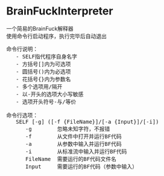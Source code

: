 # BrainFuckInterpreter
一个简易的BrainFuck解释器</br>
使用命令行启动程序，执行完毕后自动退出</br>
<pre>
命令行说明：
   - SELF指代程序自身名字
   - 方括号[]内为可选项
   - 圆括号()内为必选项
   - 花括号{}内为参数名
   - 多个选项用/隔开
   - 以-开头的选项大小写敏感
   - 选项开头符号-与/等价

命令行选项：
   SELF [-g] ([-f {FileName}]/[-a {Input}]/[-i])
      -g        忽略未知字符，不报错
      -f        从文件中打开并运行BF代码
      -a        从参数中输入并运行BF代码
      -i        从标准流中输入并运行BF代码
      FileName  需要运行的BF代码文件名
      Input     需要运行的BF代码（参数中输入）

</pre>